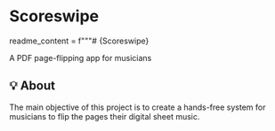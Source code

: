 <p align="centre">
  <h1>Scoreswipe</h1>
</p>

readme_content = f"""# {Scoreswipe}

A PDF page-flipping app for musicians

## :bulb: About
The main objective of this project is to create a hands-free system for musicians to flip the pages their digital sheet music. 
